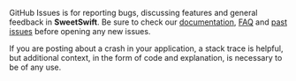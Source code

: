 GitHub Issues is for reporting bugs, discussing features and general feedback in **SweetSwift**. Be sure to check our [documentation](http://cocoadocs.org/docsets/SweetSwift), [FAQ](https://github.com/SweetOrg/SweetSwift/blob/master/README.md#faq) and [past issues](https://github.com/SweetOrg/SweetSwift/issues?state=closed) before opening any new issues.

If you are posting about a crash in your application, a stack trace is helpful, but additional context, in the form of code and explanation, is necessary to be of any use.



